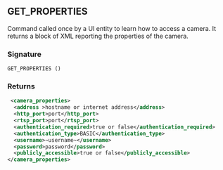 ## GET\_PROPERTIES

Command called once by a UI entity to learn how to access a camera. It returns a block of XML reporting the properties of the camera.


### Signature

`GET_PROPERTIES ()`


### Returns

```xml
 <camera_properties>
  <address >hostname or internet address</address>
  <http_port>port</http_port>
  <rtsp_port>port</rtsp_port>
  <authentication_required>true or false</authentication_required>
  <authentication_type>BASIC</authentication_type>
  <username>~username~</username>
  <password>password</password>
  <publicly_accessible>true or false</publicly_accessible>
</camera_properties>
```
